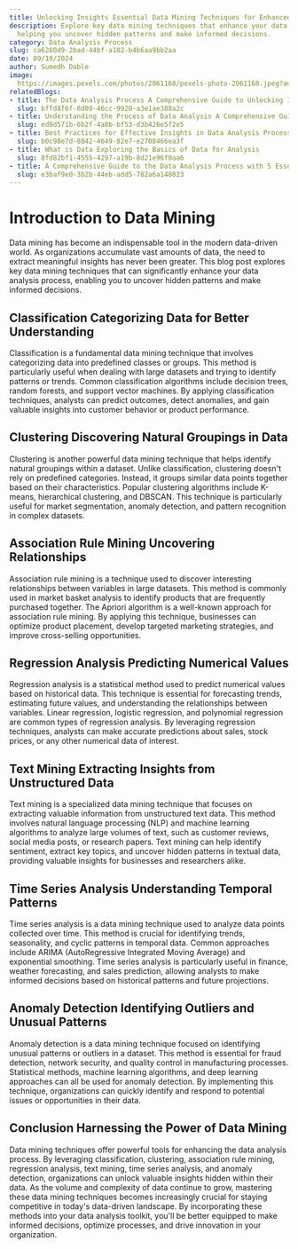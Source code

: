 ```yaml
---
title: Unlocking Insights Essential Data Mining Techniques for Enhanced Data Analysis
description: Explore key data mining techniques that enhance your data analysis process,
  helping you uncover hidden patterns and make informed decisions.
category: Data Analysis Process
slug: ca6280d9-2bad-44bf-a102-b4b6aa9bb2aa
date: 09/19/2024
author: Sumedh Dable
image: 
  https://images.pexels.com/photos/2061168/pexels-photo-2061168.jpeg?auto=compress&cs=tinysrgb&w=600
relatedBlogs:
- title: The Data Analysis Process A Comprehensive Guide to Unlocking Insights
  slug: bffd8f6f-8d09-46cc-9920-a3e1ae388a2c
- title: Understanding the Process of Data Analysis A Comprehensive Guide
  slug: ed9d571b-6b2f-4a8b-bf53-d3b426e5f2e5
- title: Best Practices for Effective Insights in Data Analysis Process
  slug: b0c98e7d-8842-4649-82e7-e2708466ea3f
- title: What is Data Exploring the Basics of Data for Analysis
  slug: 8fd82bf1-4555-4297-a19b-8d21e96f0aa6
- title: A Comprehensive Guide to the Data Analysis Process with 5 Essential Steps
  slug: e3baf9e0-3b2b-44eb-add5-782a6a148023
---
```


# Introduction to Data Mining

Data mining has become an indispensable tool in the modern data-driven world. As organizations accumulate vast amounts of data, the need to extract meaningful insights has never been greater. This blog post explores key data mining techniques that can significantly enhance your data analysis process, enabling you to uncover hidden patterns and make informed decisions.

## Classification Categorizing Data for Better Understanding

Classification is a fundamental data mining technique that involves categorizing data into predefined classes or groups. This method is particularly useful when dealing with large datasets and trying to identify patterns or trends. Common classification algorithms include decision trees, random forests, and support vector machines. By applying classification techniques, analysts can predict outcomes, detect anomalies, and gain valuable insights into customer behavior or product performance.

## Clustering Discovering Natural Groupings in Data

Clustering is another powerful data mining technique that helps identify natural groupings within a dataset. Unlike classification, clustering doesn't rely on predefined categories. Instead, it groups similar data points together based on their characteristics. Popular clustering algorithms include K-means, hierarchical clustering, and DBSCAN. This technique is particularly useful for market segmentation, anomaly detection, and pattern recognition in complex datasets.

## Association Rule Mining Uncovering Relationships

Association rule mining is a technique used to discover interesting relationships between variables in large datasets. This method is commonly used in market basket analysis to identify products that are frequently purchased together. The Apriori algorithm is a well-known approach for association rule mining. By applying this technique, businesses can optimize product placement, develop targeted marketing strategies, and improve cross-selling opportunities.

## Regression Analysis Predicting Numerical Values

Regression analysis is a statistical method used to predict numerical values based on historical data. This technique is essential for forecasting trends, estimating future values, and understanding the relationships between variables. Linear regression, logistic regression, and polynomial regression are common types of regression analysis. By leveraging regression techniques, analysts can make accurate predictions about sales, stock prices, or any other numerical data of interest.

## Text Mining Extracting Insights from Unstructured Data

Text mining is a specialized data mining technique that focuses on extracting valuable information from unstructured text data. This method involves natural language processing (NLP) and machine learning algorithms to analyze large volumes of text, such as customer reviews, social media posts, or research papers. Text mining can help identify sentiment, extract key topics, and uncover hidden patterns in textual data, providing valuable insights for businesses and researchers alike.

## Time Series Analysis Understanding Temporal Patterns

Time series analysis is a data mining technique used to analyze data points collected over time. This method is crucial for identifying trends, seasonality, and cyclic patterns in temporal data. Common approaches include ARIMA (AutoRegressive Integrated Moving Average) and exponential smoothing. Time series analysis is particularly useful in finance, weather forecasting, and sales prediction, allowing analysts to make informed decisions based on historical patterns and future projections.

## Anomaly Detection Identifying Outliers and Unusual Patterns

Anomaly detection is a data mining technique focused on identifying unusual patterns or outliers in a dataset. This method is essential for fraud detection, network security, and quality control in manufacturing processes. Statistical methods, machine learning algorithms, and deep learning approaches can all be used for anomaly detection. By implementing this technique, organizations can quickly identify and respond to potential issues or opportunities in their data.

## Conclusion Harnessing the Power of Data Mining

Data mining techniques offer powerful tools for enhancing the data analysis process. By leveraging classification, clustering, association rule mining, regression analysis, text mining, time series analysis, and anomaly detection, organizations can unlock valuable insights hidden within their data. As the volume and complexity of data continue to grow, mastering these data mining techniques becomes increasingly crucial for staying competitive in today's data-driven landscape. By incorporating these methods into your data analysis toolkit, you'll be better equipped to make informed decisions, optimize processes, and drive innovation in your organization.